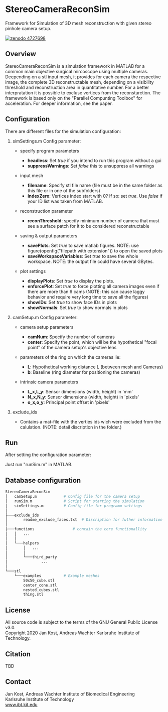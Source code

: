 # StereoCameraReconSim
Framework for Simulation of 3D mesh reconstruction with given stereo pinhole camera setup.

[![zenodo 4727698](https://user-images.githubusercontent.com/70153727/116559554-dbf08800-a900-11eb-9d43-0a4178bc4af3.png)](https://doi.org/10.5281/zenodo.4727698)

## Overview

StereoCameraReconSim is a simulation framework in MATLAB for a common main objective surgical mircoscope using multiple cameras. Deepending on a stl input mesh, it provides for each camera the respective image, the complete 3D reconstructable mesh, depending on a visibility threshold and reconstruction area in quantitative number.  For a better interpratation it is possible to excluse vertices from the reconsturction. The framework is based only on the "Parallel Compunting Toolbox" for acceleration. For deeper information, see the paper.

## Configuration 

There are different files for the simulation configuration:

1. simSettings.m
   Config parameter:
   - specify program parameters
     - **headless**: Set *true* if you intend to run this program without a gui
     - **suppressWarnings**: Set *false* this to unsuppress all warnings

   - input mesh
     - **filename**: Specify stl file name (file must be in the same folder as this file or in one of the subfolders)
     - **indexZero**: Vertices index start with 0? If so: set *true*. Use *false* if your ID list was taken from MATLAB.
   
   - reconstruction parameter
     - **reconThreshold**: specify minimum number of camera that must see a surface patch for it to be considered reconstructable
    
   - saving & output parameters
     - **savePlots**: Set *true* to save matlab figures. NOTE: use figure(openfig("filepath with extension")) to open the saved plots
     - **saveWorkspaceVariables**: Set *true* to save the whole workspace. NOTE: the output file could have several GBytes.
   
   - plot settings
     - **displayPlots**: Set *true* to display the plots.
     - **enforcePlot**:  Set *true* to force plotting all camera images even if there are more than 6 cams (NOTE: this can cause laggy behavior and require very long time to save all the figures)
     - **showIDs**: Set *true* to show face IDs in plots
     - **showNormals**: Set *true* to show normals in plots
   
2. camSetup.m
   Config parameter:
   -  camera setup parameters
      - **camNum**: Specify the number of cameras
      - **center**: Specify the point, which will be the hypothetical "focal point" of the camera setup's objective lens

   -  parameters of the ring on which the cameras lie:
      - **L**: Hypothetical working distance L (between mesh and Cameras)
      - **b**: Baseline (ring diameter for positioning the cameras)
   
   -  intrinsic camera parameters
      - **L_x,L_y**: Sensor dimensions (width, height) in 'mm'
      - **N_x,N_y**: Sensor dimensions (width, height) in 'pixels' 
      - **o_x,o_y**: Principal point offset in 'pixels'

3. exclude_ids
   - Contains a mat-file with the verties ids wich were excluded from the calulation. (NOTE: detail discription in the folder.)

## Run
After setting the configuration parameter:

Just run "runSim.m" in MATLAB.

## Database configuration
```bash
StereoCameraReconSim
│   camSetup.m 			  # Config file for the camera setup
│   runSim.m 			  # Script for starting the simulation
│   simSettings.m 		  # Config file for programm settings
│
├───exclude_ids
│       readme_exclude_faces.txt  # Discription for futher information
│
├───functions		          # contain the core functionallity
│   │   ...
│   │
│   └───helpers
│       │   ...
│       │ 
│       └───third_party
│               ...
│
└───stl
    └───examples		  # Example meshes
	    50x50_cube.stl
	    center_cone.stl
	    nested_cubes.stl
	    thing.stl
```

## License

All source code is subject to the terms of the GNU General Public License v3.0.  
Copyright 2020 Jan Kost, Andreas Wachter Karlsruhe Institute of Technology.

## Citation

TBD

## Contact

Jan Kost, Andreas Wachter
Institute of Biomedical Engineering  
Karlsruhe Institute of Technology  
www.ibt.kit.edu
